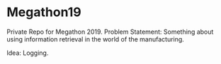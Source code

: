 # Megathon19
Private Repo for Megathon 2019.
Problem Statement: Something about using information retrieval in the
world of the manufacturing.

Idea: Logging.
